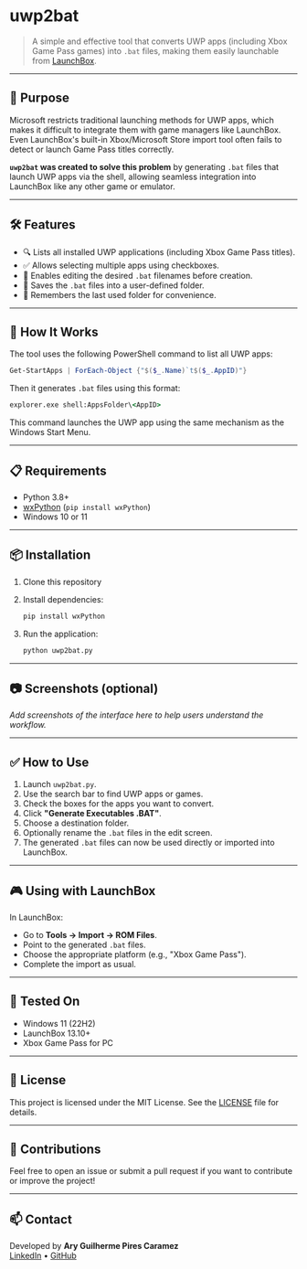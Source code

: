 # uwp2bat

> A simple and effective tool that converts UWP apps (including Xbox Game Pass games) into `.bat` files, making them easily launchable from [LaunchBox](https://www.launchbox-app.com/).

---

## 🎯 Purpose

Microsoft restricts traditional launching methods for UWP apps, which makes it difficult to integrate them with game managers like LaunchBox. Even LaunchBox's built-in Xbox/Microsoft Store import tool often fails to detect or launch Game Pass titles correctly.

**`uwp2bat` was created to solve this problem** by generating `.bat` files that launch UWP apps via the shell, allowing seamless integration into LaunchBox like any other game or emulator.

---

## 🛠️ Features

- 🔍 Lists all installed UWP applications (including Xbox Game Pass titles).
- ✅ Allows selecting multiple apps using checkboxes.
- 📝 Enables editing the desired `.bat` filenames before creation.
- 📁 Saves the `.bat` files into a user-defined folder.
- 💾 Remembers the last used folder for convenience.

---

## 🚀 How It Works

The tool uses the following PowerShell command to list all UWP apps:
```powershell
Get-StartApps | ForEach-Object {"$($_.Name)`t$($_.AppID)"}
```

Then it generates `.bat` files using this format:
```bat
explorer.exe shell:AppsFolder\<AppID>
```

This command launches the UWP app using the same mechanism as the Windows Start Menu.

---

## 📋 Requirements

- Python 3.8+
- [wxPython](https://wxpython.org/) (`pip install wxPython`)
- Windows 10 or 11

---

## 📦 Installation

1. Clone this repository

2. Install dependencies:
   ```bash
   pip install wxPython
   ```

3. Run the application:
   ```bash
   python uwp2bat.py
   ```

---

## 📷 Screenshots (optional)

_Add screenshots of the interface here to help users understand the workflow._

---

## ✅ How to Use

1. Launch `uwp2bat.py`.
2. Use the search bar to find UWP apps or games.
3. Check the boxes for the apps you want to convert.
4. Click **"Generate Executables .BAT"**.
5. Choose a destination folder.
6. Optionally rename the `.bat` files in the edit screen.
7. The generated `.bat` files can now be used directly or imported into LaunchBox.

---

## 🎮 Using with LaunchBox

In LaunchBox:
- Go to **Tools → Import → ROM Files**.
- Point to the generated `.bat` files.
- Choose the appropriate platform (e.g., "Xbox Game Pass").
- Complete the import as usual.

---

## 🧪 Tested On

- Windows 11 (22H2)
- LaunchBox 13.10+
- Xbox Game Pass for PC

---

## 📄 License

This project is licensed under the MIT License. See the [LICENSE](LICENSE) file for details.

---

## 🤝 Contributions

Feel free to open an issue or submit a pull request if you want to contribute or improve the project!

---

## 📫 Contact

Developed by **Ary Guilherme Pires Caramez**  
[LinkedIn](https://www.linkedin.com/in/aryguilherme/) • [GitHub](https://github.com/arycaramez)
